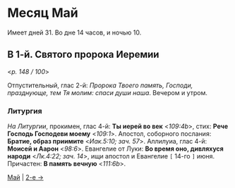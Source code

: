 # Месяц Май

Имеет дней 31. Во дне 14 часов, и ночью 10.

## В 1-й. Святого пророка Иеремии

<*p. 148 / 100*>

Отпустительный, глас 2-й: *Пророка Твоего память, Господи, празднующе, тем Тя молим: спаси души наша*. 
Вечером и утром.

### Литургия

*На Литургии*, прокимен, глас 4-й: **Ты иерей во век** <*109:4b*>, стих: **Рече Господь Господеви моему** <*109:1*>. 
Апостол, соборного послания: **Братие, образ приимите** <*Иак.5:10; зач. 57*>. 
Аллилуиа, глас 4-й: **Моисей и Аарон** <*98:6*>. 
Евангелие от Луки: **Во время оно, дивляхуся народи** <*Лк.4:22; зач. 14*>, 
ищи апостол и Евангелие `[` 14-го `]` июня. 
Причастен: **В память вечную** <*111:6b*>. 

[Май](README.md#1-й) | [2-е →](05_02_MES.ru.md)
